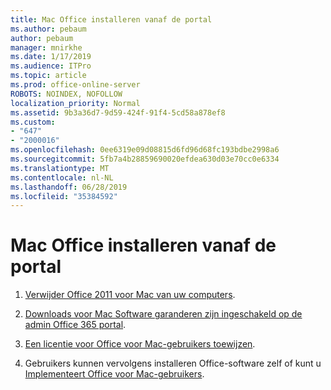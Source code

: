 ```yaml
---
title: Mac Office installeren vanaf de portal
ms.author: pebaum
author: pebaum
manager: mnirkhe
ms.date: 1/17/2019
ms.audience: ITPro
ms.topic: article
ms.prod: office-online-server
ROBOTS: NOINDEX, NOFOLLOW
localization_priority: Normal
ms.assetid: 9b3a36d7-9d59-424f-91f4-5cd58a878ef8
ms.custom:
- "647"
- "2000016"
ms.openlocfilehash: 0ee6319e09d08815d6fd96d68fc193bdbe2998a6
ms.sourcegitcommit: 5fb7a4b28859690020efdea630d03e70cc0e6334
ms.translationtype: MT
ms.contentlocale: nl-NL
ms.lasthandoff: 06/28/2019
ms.locfileid: "35384592"
---
```

# <a name="how-to-install-mac-office-from-the-portal"></a>Mac Office installeren vanaf de portal

1. [Verwijder Office 2011 voor Mac van uw computers](https://support.office.com/article/4bfcd230-0ea1-4656-bf30-dbfa44d358fa?wt.mc_id=Alchemy_ClientDIA).

2. [Downloads voor Mac Software garanderen zijn ingeschakeld op de admin Office 365 portal](https://support.office.com/article/c13051e6-f75c-4737-bc0d-7685dcedf360?wt.mc_id=Alchemy_ClientDIA).

3. [Een licentie voor Office voor Mac-gebruikers toewijzen](https://support.office.com/article/997596B5-4173-4627-B915-36ABAC6786DC?wt.mc_id=Alchemy_ClientDIA).

4. Gebruikers kunnen vervolgens installeren Office-software zelf of kunt u [Implementeert Office voor Mac-gebruikers](https://docs.microsoft.com/DeployOffice/mac/deployment-guide-for-office-for-mac).